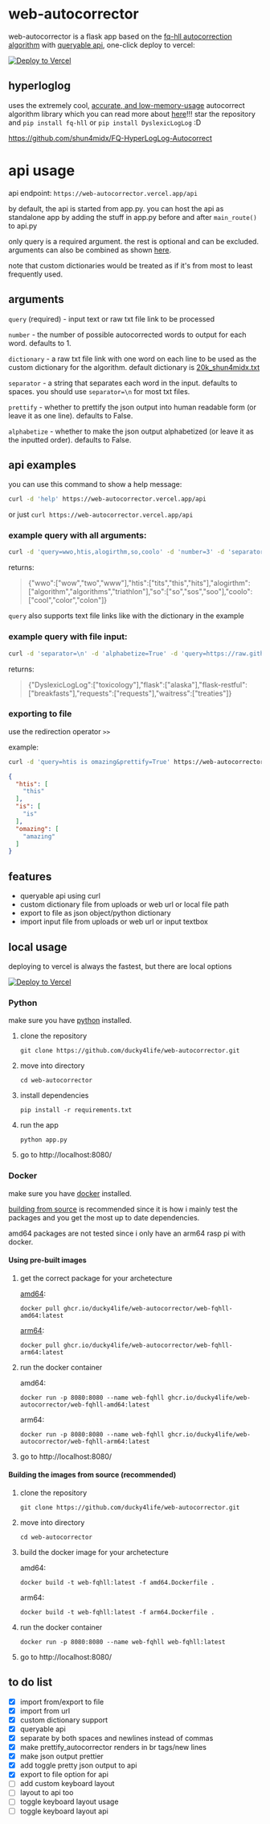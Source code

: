 # web-autocorrector

web-autocorrector is a flask app based on the [fq-hll autocorrection algorithm](https://github.com/shun4midx/FQ-HyperLogLog-Autocorrect) with [queryable api](https://github.com/ducky4life/web-autocorrector?tab=readme-ov-file#api-usage), one-click deploy to vercel:

[![Deploy to Vercel](https://vercel.com/button)](https://vercel.com/import/project?template=https://github.com/ducky4life/web-autocorrector)

## hyperloglog

uses the extremely cool, [accurate, and low-memory-usage](https://github.com/shun4midx/FQ-HyperLogLog-Autocorrect/tree/main/fq_hll_py#results) autocorrect algorithm library which you can read more about [here](https://github.com/shun4midx/FQ-HyperLogLog-Autocorrect)!!! star the repository and `pip install fq-hll` or `pip install DyslexicLogLog` :D

https://github.com/shun4midx/FQ-HyperLogLog-Autocorrect

# api usage

api endpoint: `https://web-autocorrector.vercel.app/api`

by default, the api is started from app.py. you can host the api as standalone app by adding the stuff in app.py before and after `main_route()` to api.py

only query is a required argument. the rest is optional and can be excluded. arguments can also be combined as shown [here](https://github.com/ducky4life/web-autocorrector?tab=readme-ov-file#exporting-to-file).

note that custom dictionaries would be treated as if it's from most to least frequently used.

## arguments

`query` (required) - input text or raw txt file link to be processed

`number` - the number of possible autocorrected words to output for each word. defaults to 1.

`dictionary` - a raw txt file link with one word on each line to be used as the custom dictionary for the algorithm. default dictionary is [20k_shun4midx.txt](https://github.com/shun4midx/FQ-HyperLogLog-Autocorrect/blob/main/fq_hll_py/src/fq_hll/test_files/20k_shun4midx.txt)

`separator` - a string that separates each word in the input. defaults to spaces. you should use `separator=\n` for most txt files.

`prettify` - whether to prettify the json output into human readable form (or leave it as one line). defaults to False.

`alphabetize` - whether to make the json output alphabetized (or leave it as the inputted order). defaults to False.

## api examples

you can use this command to show a help message:

```sh
curl -d 'help' https://web-autocorrector.vercel.app/api
```

or just `curl https://web-autocorrector.vercel.app/api`

### example query with all arguments:

```sh
curl -d 'query=wwo,htis,alogirthm,so,coolo' -d 'number=3' -d 'separator=,' -d 'prettify=False' -d 'alphabetize=False' 'dictionary=https://raw.githubusercontent.com/shun4midx/FQ-HyperLogLog-Autocorrect/refs/heads/main/fq_hll_py/src/fq_hll/test_files/20k_shun4midx.txt' https://web-autocorrector.vercel.app/api
```

returns:

> {"wwo":["wow","two","www"],"htis":["tits","this","hits"],"alogirthm":["algorithm","algorithms","triathlon"],"so":["so","sos","soo"],"coolo":["cool","color","colon"]}

`query` also supports text file links like with the dictionary in the example

### example query with file input:

```sh
curl -d 'separator=\n' -d 'alphabetize=True' -d 'query=https://raw.githubusercontent.com/ducky4life/web-autocorrector/refs/heads/main/requirements.txt' https://web-autocorrector.vercel.app/api
```

returns:

> {"DyslexicLogLog":["toxicology"],"flask":["alaska"],"flask-restful":["breakfasts"],"requests":["requests"],"waitress":["treaties"]}

### exporting to file

use the redirection operator `>>`

example:

```sh
curl -d 'query=htis is omazing&prettify=True' https://web-autocorrector.vercel.app/api >> output.json
```

```json
{
  "htis": [
    "this"
  ],
  "is": [
    "is"
  ],
  "omazing": [
    "amazing"
  ]
}
```

## features

- queryable api using curl
- custom dictionary file from uploads or web url or local file path
- export to file as json object/python dictionary
- import input file from uploads or web url or input textbox

## local usage

deploying to vercel is always the fastest, but there are local options

[![Deploy to Vercel](https://vercel.com/button)](https://vercel.com/import/project?template=https://github.com/ducky4life/web-autocorrector)

### Python

make sure you have [python](https://www.python.org/downloads/) installed.

1. clone the repository
   ```
   git clone https://github.com/ducky4life/web-autocorrector.git
   ```
2. move into directory
   ```
   cd web-autocorrector
   ```
3. install dependencies
   ```
   pip install -r requirements.txt
   ```
4. run the app
   ```
   python app.py
   ```
5. go to http://localhost:8080/

### Docker

make sure you have [docker](https://www.docker.com) installed.

[building from source](https://github.com/ducky4life/web-autocorrector#building-the-images-from-source-recommended) is recommended since it is how i mainly test the packages and you get the most up to date dependencies.

amd64 packages are not tested since i only have an arm64 rasp pi with docker.

#### Using pre-built images

1. get the correct package for your archetecture

   [amd64](https://github.com/ducky4life/web-autocorrector/pkgs/container/web-autocorrector%2Fweb-fqhll-amd64):
   ```
   docker pull ghcr.io/ducky4life/web-autocorrector/web-fqhll-amd64:latest
   ```
   [arm64](https://github.com/ducky4life/web-autocorrector/pkgs/container/web-autocorrector%2Fweb-fqhll-arm64):
   ```
   docker pull ghcr.io/ducky4life/web-autocorrector/web-fqhll-arm64:latest
   ```
2. run the docker container

   amd64:
   ```
   docker run -p 8080:8080 --name web-fqhll ghcr.io/ducky4life/web-autocorrector/web-fqhll-amd64:latest
   ```
   arm64:
   ```
   docker run -p 8080:8080 --name web-fqhll ghcr.io/ducky4life/web-autocorrector/web-fqhll-arm64:latest
   ```
3. go to http://localhost:8080/

#### Building the images from source (recommended)

1. clone the repository
   ```
   git clone https://github.com/ducky4life/web-autocorrector.git
   ```
2. move into directory
   ```
   cd web-autocorrector
   ```
3. build the docker image for your archetecture

   amd64:
   ```
   docker build -t web-fqhll:latest -f amd64.Dockerfile .
   ```
   arm64:
   ```
   docker build -t web-fqhll:latest -f arm64.Dockerfile .
   ```
4. run the docker container
   ```
   docker run -p 8080:8080 --name web-fqhll web-fqhll:latest
   ```
5. go to http://localhost:8080/


## to do list

- [x] import from/export to file
- [x] import from url
- [x] custom dictionary support
- [x] queryable api
- [x] separate by both spaces and newlines instead of commas
- [x] make prettify_autocorrector renders in br tags/new lines
- [x] make json output prettier
- [x] add toggle pretty json output to api
- [x] export to file option for api
- [ ] add custom keyboard layout
- [ ] layout to api too
- [ ] toggle keyboard layout usage
- [ ] toggle keyboard layout api
